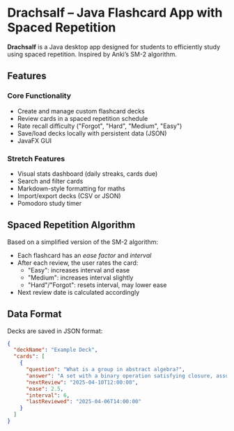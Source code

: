 # Drachsalf – Java Flashcard App with Spaced Repetition

**Drachsalf** is a Java desktop app designed for students to efficiently study using spaced repetition. Inspired by Anki’s SM-2 algorithm.

## Features

### Core Functionality
- Create and manage custom flashcard decks
- Review cards in a spaced repetition schedule
- Rate recall difficulty ("Forgot", "Hard", "Medium", "Easy")
- Save/load decks locally with persistent data (JSON)
- JavaFX GUI

### Stretch Features
- Visual stats dashboard (daily streaks, cards due)
- Search and filter cards
- Markdown-style formatting for maths
- Import/export decks (CSV or JSON)
- Pomodoro study timer

## Spaced Repetition Algorithm

Based on a simplified version of the SM-2 algorithm:
- Each flashcard has an *ease factor* and *interval*
- After each review, the user rates the card:
  - "Easy": increases interval and ease
  - "Medium": increases interval slightly
  - "Hard"/"Forgot": resets interval, may lower ease
- Next review date is calculated accordingly

## Data Format

Decks are saved in JSON format:
```json
{
  "deckName": "Example Deck",
  "cards": [
    {
      "question": "What is a group in abstract algebra?",
      "answer": "A set with a binary operation satisfying closure, associativity, identity, and inverses.",
      "nextReview": "2025-04-10T12:00:00",
      "ease": 2.5,
      "interval": 6,
      "lastReviewed": "2025-04-06T14:00:00"
    }
  ]
}
